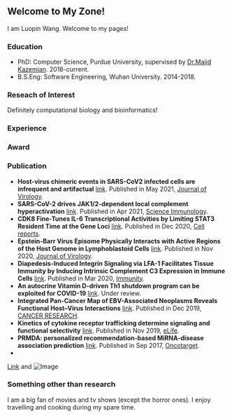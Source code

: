 ## Welcome to My Zone!

I am Luopin Wang. Welcome to my pages!

### Education

- PhD: Computer Science, Purdue University, supervised by [Dr.Majid Kazemian](http://kazemianlab.com/). 2018-current.
- B.S.Eng: Software Engineering, Wuhan University. 2014-2018.

### Reseach of Interest

Definitely computational biology and bioinformatics!

### Experience

### Award

### Publication

- **Host-virus chimeric events in SARS-CoV2 infected cells are infrequent and artifactual** [link](https://journals.asm.org/doi/abs/10.1128/JVI.00294-21). Published in May 2021, [Journal of Virology](https://journals.asm.org/journal/jvi).
- **SARS-CoV-2 drives JAK1/2-dependent local complement hyperactivation** [link](https://immunology.sciencemag.org/content/6/58/eabg0833.abstract). Published in Apr 2021, [Science Immunology](https://immunology.sciencemag.org/).
- **CDK8 Fine-Tunes IL-6 Transcriptional Activities by Limiting STAT3 Resident Time at the Gene Loci** [link](https://www.sciencedirect.com/science/article/pii/S2211124720315345). Published in Dec 2020, [Cell reports](https://www.sciencedirect.com/journal/cell-reports).
- **Epstein-Barr Virus Episome Physically Interacts with Active Regions of the Host Genome in Lymphoblastoid Cells** [link](https://journals.asm.org/doi/full/10.1128/JVI.01390-20). Published in Nov 2020, [Journal of Virology](https://journals.asm.org/journal/jvi).
- **Diapedesis-Induced Integrin Signaling via LFA-1 Facilitates Tissue Immunity by Inducing Intrinsic Complement C3 Expression in Immune Cells** [link](https://www.sciencedirect.com/science/article/pii/S1074761320300777). Published in Mar 2020, [Immunity](https://www.sciencedirect.com/journal/immunity).
- **An autocrine Vitamin D-driven Th1 shutdown program can be exploited for COVID-19** [link](https://www.biorxiv.org/content/10.1101/2020.07.18.210161v1.abstract). Under review.
- **Integrated Pan-Cancer Map of EBV-Associated Neoplasms Reveals Functional Host–Virus Interactions** [link](https://cancerres.aacrjournals.org/content/79/23/6010.full). Published in Dec 2019, [CANCER RESEARCH](https://cancerres.aacrjournals.org/).
- **Kinetics of cytokine receptor trafficking determine signaling and functional selectivity** [link](https://elifesciences.org/articles/49314). Published in Nov 2019, [eLife](https://elifesciences.org/).
- **PRMDA: personalized recommendation-based MiRNA-disease association prediction** [link](https://www.ncbi.nlm.nih.gov/pmc/articles/PMC5689632/). Published in Sep 2017, [Oncotarget](https://www.oncotarget.com/).
- 
[Link](url) and ![Image](src)


### Something other than research

I am a big fan of movies and tv shows (except the horror ones). I enjoy travelling and cooking during my spare time.




